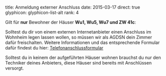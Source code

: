 title: Anmeldung externer Anschluss
date: 2015-03-17
direct: true
glyphicon: glyphicon-list-alt
rank: 4

Gilt für __nur__ Bewohner der Häuser __Wu1, Wu5, Wu7 und ZW 41c__:

Solltest du dir von einem externen Internetanbieter einen Anschluss im Wohnheim legen lassen wollen, so müssen wir als AGDSN dein Zimmer dafür freischalten.
Weitere Informationen und das entsprechende Formular dafür findest du hier:
[Telefonanschlussformular](/documents/externalprovider_de.pdf)

Solltest du in keinem der aufgeführten Häuser wohnen brauchst du nur den Techniker deines Anbieters, diese Häuser sind bereits mit Anschlüssen versorgt.
